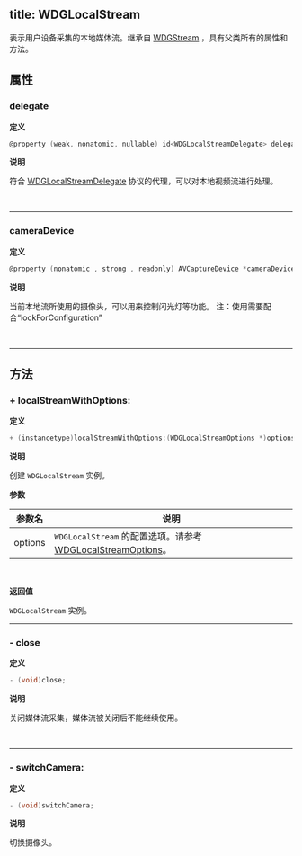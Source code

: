 title: WDGLocalStream
---

表示用户设备采集的本地媒体流。继承自 [WDGStream](/conversation/iOS/api/WDGStream.html) ，具有父类所有的属性和方法。

## 属性

### delegate

**定义**

```objectivec
@property (weak, nonatomic, nullable) id<WDGLocalStreamDelegate> delegate;
```

**说明**

符合 [WDGLocalStreamDelegate](/conversation/iOS/api/WDGLocalStreamDelegate.html) 协议的代理，可以对本地视频流进行处理。

</br>

---

### cameraDevice

**定义**

```objectivec
@property (nonatomic , strong , readonly) AVCaptureDevice *cameraDevice;
```

**说明**

当前本地流所使用的摄像头，可以用来控制闪光灯等功能。
注：使用需要配合“lockForConfiguration”

</br>

---

## 方法

### + localStreamWithOptions:

**定义**

```objectivec
+ (instancetype)localStreamWithOptions:(WDGLocalStreamOptions *)options;
```

**说明**

创建 `WDGLocalStream` 实例。

**参数**

参数名             | 说明
------------------|------------------
options           | `WDGLocalStream` 的配置选项。请参考 [WDGLocalStreamOptions](/conference/iOS/api/WDGLocalStreamOptions.html)。

</br>

**返回值**

`WDGLocalStream` 实例。

---


### - close

**定义**

```objectivec
- (void)close;
```

**说明**

关闭媒体流采集，媒体流被关闭后不能继续使用。

</br>

---

### - switchCamera:

**定义**

```objectivec
- (void)switchCamera;
```

**说明**

切换摄像头。


